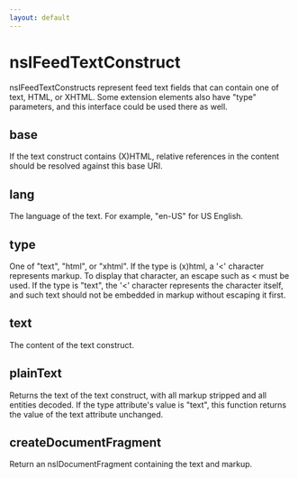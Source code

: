 ```yaml
---
layout: default
---
```


# nsIFeedTextConstruct #

nsIFeedTextConstructs represent feed text fields that can contain
one of text, HTML, or XHTML. Some extension elements also have "type"
parameters, and this interface could be used there as well.


## base ##

If the text construct contains (X)HTML, relative references in
the content should be resolved against this base URI.


## lang ##

The language of the text. For example, "en-US" for US English.


## type ##

One of "text", "html", or "xhtml". If the type is (x)html, a '<'
character represents markup. To display that character, an escape
such as &lt; must be used. If the type is "text", the '<'
character represents the character itself, and such text should
not be embedded in markup without escaping it first.


## text ##

The content of the text construct.


## plainText ##

Returns the text of the text construct, with all markup stripped 
and all entities decoded. If the type attribute's value is "text",
this function returns the value of the text attribute unchanged.


## createDocumentFragment ##

Return an nsIDocumentFragment containing the text and markup.

